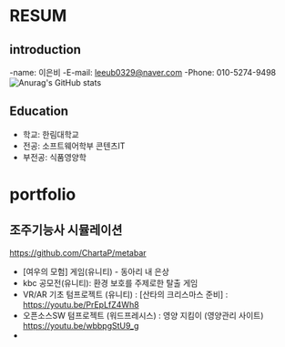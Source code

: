 # RESUM

## introduction

-name: 이은비
-E-mail: leeub0329@naver.com
-Phone: 010-5274-9498
![Anurag's GitHub stats](https://github-readme-stats.vercel.app/api?username=ub0329&show_icons=true&theme=merko)
 
## Education
  - 학교: 한림대학교
  - 전공: 소프트웨어학부 콘텐츠IT
  - 부전공: 식품영양학

# portfolio

## 조주기능사 시뮬레이션
https://github.com/ChartaP/metabar

  - [여우의 모험] 게임(유니티) - 동아리 내 은상
  - kbc 공모전(유니티): 환경 보호를 주제로한 탈출 게임
  - VR/AR 기초 텀프로젝트 (유니티) : [산타의 크리스마스 준비] : https://youtu.be/PrEpLfZ4Wh8
  - 오픈소스SW 텀프로젝트 (워드프레시스) : 영양 지킴이 (영양관리 사이트) https://youtu.be/wbbpgStU9_g
  - 
  
